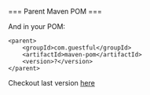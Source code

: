 === Parent Maven POM ===

And in your POM:

```
<parent>
    <groupId>com.guestful</groupId>
    <artifactId>maven-pom</artifactId>
    <version>?</version>
</parent>
```

Checkout last version [here](https://bintray.com/guestful/maven/maven-pom/view)
